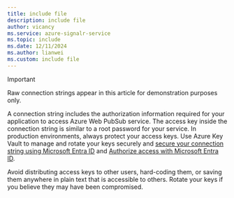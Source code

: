 ```yaml
---
title: include file
description: include file
author: vicancy
ms.service: azure-signalr-service
ms.topic: include
ms.date: 12/11/2024
ms.author: lianwei
ms.custom: include file
---
```


> [!IMPORTANT]
> Raw connection strings appear in this article for demonstration purposes only.
>
> A connection string includes the authorization information required for your application to access Azure Web PubSub service. The access key inside the connection string is similar to a root password for your service. In production environments, always protect your access keys. Use Azure Key Vault to manage and rotate your keys securely and [secure your connection string using Microsoft Entra ID](../concept-connection-string.md#use-microsoft-entra-id) and [Authorize access with Microsoft Entra ID](/azure/azure-signalr/signalr-concept-authorize-azure-active-directory).
>
> Avoid distributing access keys to other users, hard-coding them, or saving them anywhere in plain text that is accessible to others. Rotate your keys if you believe they may have been compromised.
